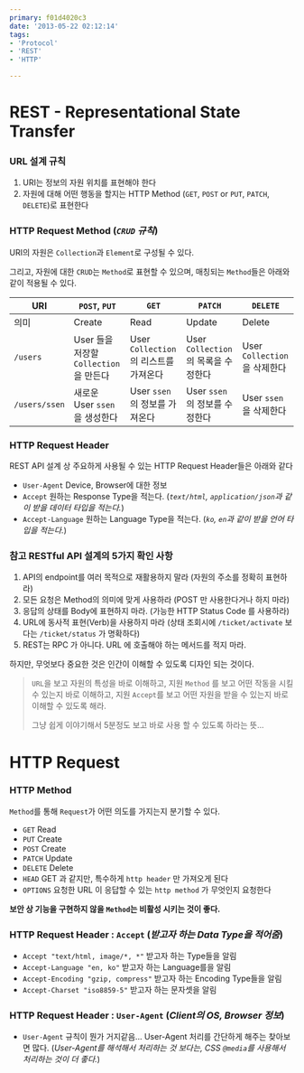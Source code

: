 ```yaml
---
primary: f01d4020c3
date: '2013-05-22 02:12:14'
tags:
- 'Protocol'
- 'REST'
- 'HTTP'

---
```


REST - Representational State Transfer
==================================================

### URL 설계 규칙

1. URI는 정보의 자원 위치를 표현해야 한다
1. 자원에 대해 어떤 행동을 할지는 HTTP Method (`GET`, `POST` or `PUT`, `PATCH`, `DELETE`)로 표현한다


### HTTP Request Method (_`CRUD` 규칙_)

URI의 자원은 `Collection`과 `Element`로 구성될 수 있다. 

그리고, 자원에 대한 `CRUD`는 `Method`로 표현할 수 있으며, 매칭되는 `Method`들은 아래와 같이 적용될 수 있다.

|URI			|`POST`, `PUT`						|`GET`								|`PATCH`							|`DELETE`					|
|---			|-----								|-----								|-----								|-----						|
|의미 			|Create								|Read								|Update								|Delete						|	
|`/users`		|User 들을 저장할 `Collection`을 만든다	|User `Collection`의 리스트를 가져온다	|User `Collection`의 목록을 수정한다 	|User `Collection`을 삭제한다	|
|`/users/ssen`	|새로운 User `ssen`을 생성한다			|User `ssen`의 정보를 가져온다			|User `ssen`의 정보를 수정한다			|User `ssen`을 삭제한다		|


### HTTP Request Header

REST API 설계 상 주요하게 사용될 수 있는 HTTP Request Header들은 아래와 같다

- `User-Agent` Device, Browser에 대한 정보
- `Accept` 원하는 Response Type을 적는다. (_`text/html`, `application/json`과 같이 받을 데이터 타입을 적는다._)
- `Accept-Language` 원하는 Language Type을 적는다. (_`ko`, `en`과 같이 받을 언어 타입을 적는다._)


### 참고 RESTful API 설계의 5가지 확인 사항

1. API의 endpoint를 여러 목적으로 재활용하지 말라 (자원의 주소를 정확히 표현하라)
1. 모든 요청은 Method의 의미에 맞게 사용하라 (POST 만 사용한다거나 하지 마라)
1. 응답의 상태를 Body에 표현하지 마라. (가능한 HTTP Status Code 를 사용하라)
1. URL에 동사적 표현(Verb)을 사용하지 마라 (상태 조회시에 `/ticket/activate` 보다는 `/ticket/status` 가 명확하다)
1. REST는 RPC 가 아니다. URL 에 호출해야 하는 메서드를 적지 마라.

하지만, 무엇보다 중요한 것은 인간이 이해할 수 있도록 디자인 되는 것이다.

> `URL`을 보고 자원의 특성을 바로 이해하고, 지원 `Method` 를 보고 어떤 작동을 시킬 수 있는지 바로 이해하고, 지원 `Accept`를 보고 어떤 자원을 받을 수 있는지 바로 이해할 수 있도록 해라.
>
> 그냥 쉽게 이야기해서 5분정도 보고 바로 사용 할 수 있도록 하라는 뜻...



HTTP Request
========================================================

### HTTP Method

`Method`를 통해 `Request`가 어떤 의도를 가지는지 분기할 수 있다.

- `GET` Read
- `PUT` Create
- `POST` Create
- `PATCH` Update
- `DELETE` Delete
- `HEAD` GET 과 같지만, 특수하게 `http header` 만 가져오게 된다
- `OPTIONS` 요청한 URL 이 응답할 수 있는 `http method` 가 무엇인지 요청한다

**보안 상 기능을 구현하지 않을 `Method`는 비활성 시키는 것이 좋다.**


### HTTP Request Header : `Accept` (_받고자 하는 Data Type을 적어줌_)

- `Accept "text/html, image/*, *"` 받고자 하는 Type들을 알림 
- `Accept-Language "en, ko"` 받고자 하는 Language를을 알림
- `Accept-Encoding "gzip, compress"` 받고자 하는 Encoding Type들을 알림
- `Accept-Charset "iso8859-5"` 받고자 하는 문자셋을 알림


### HTTP Request Header : `User-Agent` (_Client의 OS, Browser 정보_)

- `User-Agent` 규칙이 뭔가 거지같음... User-Agent 처리를 간단하게 해주는 찾아보면 많다. (_User-Agent를 해석해서 처리하는 것 보다는, CSS `@media`를 사용해서 처리하는 것이 더 좋다._)

